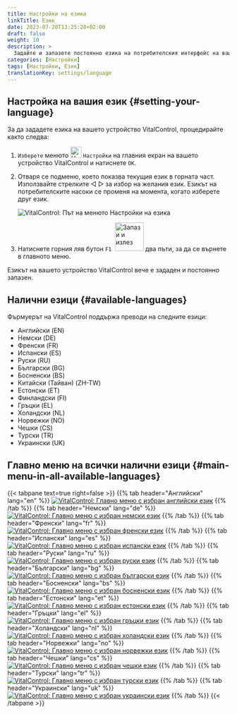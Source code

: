 ```yaml
---
title: Настройки на езика
linkTitle: Език
date: 2023-07-28T13:25:28+02:00
draft: false
weight: 10
description: >
  Задайте и запазете постоянно езика на потребителския интерфейс на вашето устройство VitalControl.
categories: [Настройки]
tags: [Настройки, Език]
translationKey: settings/language
---
```

## Настройка на вашия език {#setting-your-language}

За да зададете езика на вашето устройство VitalControl, процедирайте както следва:

1. `Изберете` менюто <img src="/icons/gear.svg" width="25" align="bottom" alt="Настройки" /> `Настройки` на главния екран на вашето устройство VitalControl и натиснете `OK`.

1. Отваря се подменю, което показва текущия език в горната част. Използвайте стрелките ◁ ▷ за избор на желания език. Езикът на потребителските насоки се променя на момента, когато изберете друг език.

   ![VitalControl: Път на менюто Настройки на езика](../images/select-lang.png "Настройка на вашия език")

1. Натиснете горния ляв бутон `F1` &nbsp;<img src="/icons/footer/save_exit.svg" width="65" align="bottom" alt="Запази и излез" /> два пъти, за да се върнете в главното меню.

Езикът на вашето устройство VitalControl вече е зададен и постоянно запазен.

## Налични езици {#available-languages}

Фърмуерът на VitalControl поддържа преводи на следните езици:

- Английски (EN)
- Немски (DE)
- Френски (FR)
- Испански (ES)
- Руски (RU)
- Български (BG)
- Босненски (BS)
- Китайски (Тайван)  (ZH-TW)
- Естонски (ET)
- Финландски (FI)
- Гръцки (EL)
- Холандски (NL)
- Норвежки (NO)
- Чешки (CS)
- Турски (TR)
- Украински (UK)

## Главно меню на всички налични езици {#main-menu-in-all-available-languages}

{{< tabpane text=true right=false >}}
  {{% tab header="Английски" lang="en" %}}
[![VitalControl: Главно меню с избран английски език](/images/homescreen/english.png "Главно меню Английски")](/en/demo/ "Демо приложение VitalControl (EN)")
  {{% /tab %}}
  {{% tab header="Немски" lang="de" %}}
[![VitalControl: Главно меню с избран немски език](/images/homescreen/german.png "Главно меню Немски")](/demo/ "Демо приложение VitalControl (DE)")
  {{% /tab %}}
  {{% tab header="Френски" lang="fr" %}}
[![VitalControl: Главно меню с избран френски език](/images/homescreen/french.png "Главно меню Френски")](/fr/demo/ "Демо приложение VitalControl (FR)")
  {{% /tab %}}
  {{% tab header="Испански" lang="es" %}}
[![VitalControl: Главно меню с избран испански език](/images/homescreen/spanish.png "Главно меню Испански")](/es/demo/ "Демо приложение VitalControl (ES)")
  {{% /tab %}}
  {{% tab header="Руски" lang="ru" %}}
[![VitalControl: Главно меню с избран руски език](/images/homescreen/russian.png "Главно меню Руски")](/ru/demo/ "Демо приложение VitalControl (RU)")
  {{% /tab %}}
  {{% tab header="Български" lang="bg" %}}
[![VitalControl: Главно меню с избран български език](/images/homescreen/bulgarian.png "Главно меню Български")](/bg/demo/ "Демо приложение VitalControl (BG)")
  {{% /tab %}}
  {{% tab header="Босненски" lang="bs" %}}
[![VitalControl: Главно меню с избран босненски език](/images/homescreen/bosnian.png "Главно меню Босненски")](/bs/demo/ "Демо приложение VitalControl (BS)")
  {{% /tab %}}
  {{% tab header="Естонски" lang="et" %}}
[![VitalControl: Главно меню с избран естонски език](/images/homescreen/estonian.png "Главно меню Естонски")](/et/demo/ "Демо приложение VitalControl (ET)")
  {{% /tab %}}
  {{% tab header="Гръцки" lang="el" %}}
[![VitalControl: Главно меню с избран гръцки език](/images/homescreen/greek.png "Главно меню Гръцки")](/el/demo/ "Демо приложение VitalControl (EL)")
  {{% /tab %}}
  {{% tab header="Холандски" lang="nl" %}}
[![VitalControl: Главно меню с избран холандски език](/images/homescreen/dutch.png "Главно меню Холандски")](/nl/demo/ "Демо приложение VitalControl (NL)")
  {{% /tab %}}
  {{% tab header="Норвежки" lang="no" %}}
[![VitalControl: Главно меню с избран норвежки език](/images/homescreen/norwegian.png "Главно меню Норвежки")](/no/demo/ "Демо приложение VitalControl (NO)")
  {{% /tab %}}
  {{% tab header="Чешки" lang="cs" %}}
[![VitalControl: Главно меню с избран чешки език](/images/homescreen/czech.png "Главно меню Чешки")](/cs/demo/ "Демо приложение VitalControl (CS)")
  {{% /tab %}}
  {{% tab header="Турски" lang="tr" %}}
[![VitalControl: Главно меню с избран турски език](/images/homescreen/turkish.png "Главно меню Турски")](/tr/demo/ "Демо приложение VitalControl (TR)")
  {{% /tab %}}
  {{% tab header="Украински" lang="uk" %}}
[![VitalControl: Главно меню с избран украински език](/images/homescreen/ukrainian.png "Главно меню Украински")](/uk/demo/ "Демо приложение VitalControl (UK)")
  {{% /tab %}}
{{< /tabpane >}}
